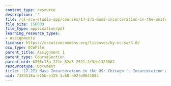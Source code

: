 ```yaml
---
content_type: resource
description: ''
file: /ol-ocw-studio-app/courses/17-271-mass-incarceration-in-the-united-states-fall-2020/7384518ae15be1251c60a92fd9041084_MIT17_271F20_StudentExample1.pdf
file_size: 156603
file_type: application/pdf
learning_resource_types:
- Assignments
license: https://creativecommons.org/licenses/by-nc-sa/4.0/
ocw_type: OCWFile
parent_title: Assignment 1
parent_type: CourseSection
parent_uid: 6806c15a-221e-82a5-2521-2f9eb1320082
resourcetype: Document
title: '17.271 Mass Incarceration in the US: Chicago''s Incarceration and Legal Systems'
uid: 7384518a-e15b-e125-1c60-a92fd9041084
---
```

